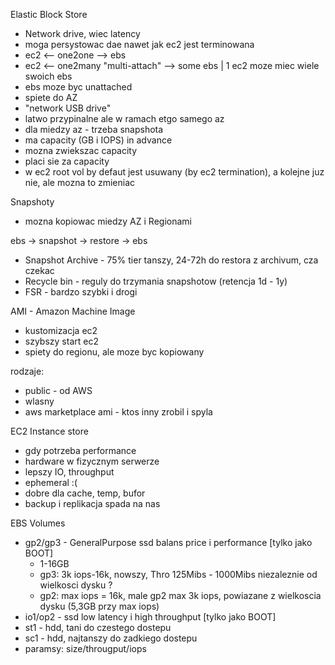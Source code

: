 Elastic Block Store

* Network drive, wiec latency
* moga persystowac dae nawet jak ec2 jest terminowana
* ec2 <-- one2one --> ebs
* ec2 <-- one2many "multi-attach" --> some ebs | 1 ec2 moze miec wiele swoich ebs
* ebs moze byc unattached
* spiete do AZ
* "network USB drive"
* latwo przypinalne ale w ramach etgo samego az
* dla miedzy az - trzeba snapshota
* ma capacity (GB i IOPS) in advance
* mozna zwiekszac capacity
* placi sie za capacity
* w ec2 root vol by defaut jest usuwany (by ec2 termination), a kolejne juz nie, ale mozna to zmieniac


Snapshoty
* mozna kopiowac miedzy AZ i Regionami

ebs -> snapshot -> restore -> ebs

* Snapshot Archive - 75% tier tanszy, 24-72h do restora z archivum, cza czekac
* Recycle bin -  reguly do trzymania snapshotow (retencja 1d - 1y)
* FSR - bardzo szybki i drogi


AMI - Amazon Machine Image

* kustomizacja ec2
* szybszy start ec2
* spiety do regionu, ale moze byc kopiowany

rodzaje:
* public - od AWS
* wlasny
* aws marketplace ami - ktos inny zrobil i spyla


EC2 Instance store

* gdy potrzeba performance
* hardware w fizycznym serwerze
* lepszy IO, throughput
* ephemeral :( 
* dobre dla cache, temp, bufor
* backup i replikacja spada na nas


EBS Volumes

* gp2/gp3 - GeneralPurpose ssd balans price i performance [tylko jako BOOT]
  * 1-16GB
  * gp3: 3k iops-16k, nowszy, Thro 125Mibs - 1000Mibs niezaleznie od wielkosci dysku ?
  * gp2: max iops = 16k, male gp2 max 3k iops, powiazane z wielkoscia dysku (5,3GB przy max iops)
* io1/op2 - ssd low latency i high throughput [tylko jako BOOT]
* st1 - hdd, tani do czestego dostepu 
* sc1 - hdd, najtanszy do zadkiego dostepu
* paramsy: size/througput/iops



